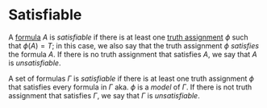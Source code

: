 # Satisfiable

A [formula](https://github.com/marti-1/notebooks/blob/master/math/on-formulas.md) $A$ is _satisfiable_ if there is at least one [truth assignment](https://github.com/marti-1/notebooks/blob/master/math/on-truth-assignment.md) $\phi$ such that $\phi(A) = T$; in this case, we also say that the truth assignment $\phi$ _satisfies_ the formula $A$. If there is no truth assignment that satisfies $A$, we say that $A$ is _unsatisfiable_.

A set of formulas $\Gamma$ is _satisfiable_ if there is at least one truth assignment $\phi$ that satisfies every formula in $\Gamma$ aka. $\phi$ is a _model_ of $\Gamma$. If there is not truth assignment that satisfies $\Gamma$, we say that $\Gamma$ is _unsatisfiable_.
